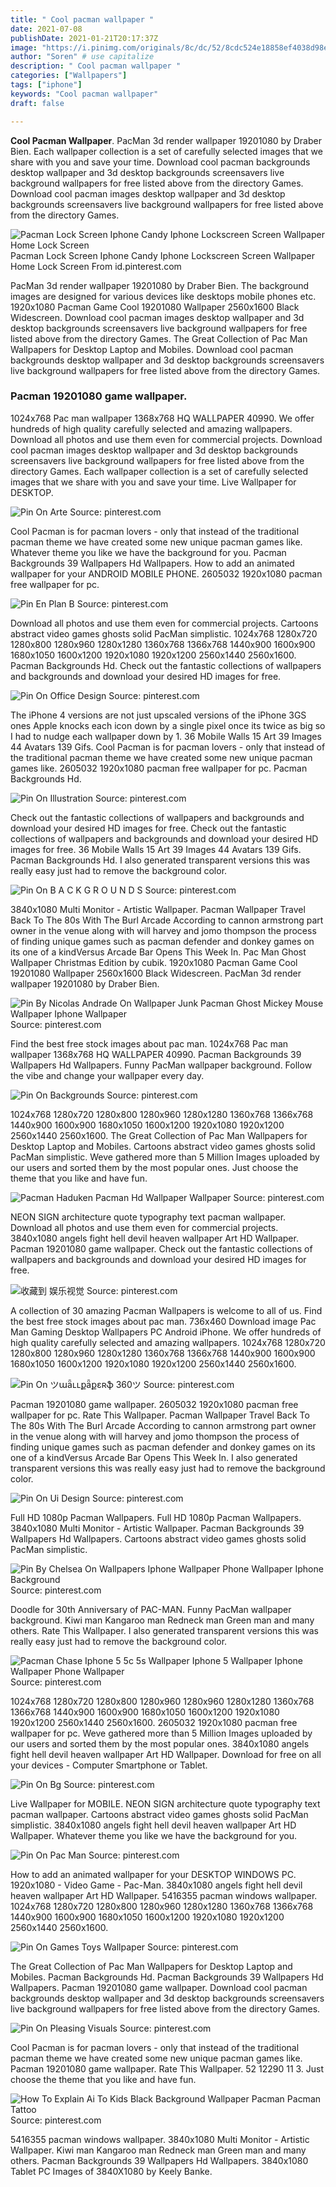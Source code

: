 ```yaml
---
title: " Cool pacman wallpaper "
date: 2021-07-08
publishDate: 2021-01-21T20:17:37Z
image: "https://i.pinimg.com/originals/8c/dc/52/8cdc524e18858ef4038d98ee9153e5b1.png"
author: "Soren" # use capitalize
description: " Cool pacman wallpaper "
categories: ["Wallpapers"]
tags: ["iphone"]
keywords: "Cool pacman wallpaper"
draft: false

---
```



**Cool Pacman Wallpaper**. PacMan 3d render wallpaper 19201080 by Draber Bien. Each wallpaper collection is a set of carefully selected images that we share with you and save your time. Download cool pacman backgrounds desktop wallpaper and 3d desktop backgrounds screensavers live background wallpapers for free listed above from the directory Games. Download cool pacman images desktop wallpaper and 3d desktop backgrounds screensavers live background wallpapers for free listed above from the directory Games.

![Pacman Lock Screen Iphone Candy Iphone Lockscreen Screen Wallpaper Home Lock Screen](https://i.pinimg.com/originals/43/31/c2/4331c2a6cf7c8abdb3dd5d6f876b9a77.jpg "Pacman Lock Screen Iphone Candy Iphone Lockscreen Screen Wallpaper Home Lock Screen")
Pacman Lock Screen Iphone Candy Iphone Lockscreen Screen Wallpaper Home Lock Screen From id.pinterest.com


PacMan 3d render wallpaper 19201080 by Draber Bien. The background images are designed for various devices like desktops mobile phones etc. 1920x1080 Pacman Game Cool 19201080 Wallpaper 2560x1600 Black Widescreen. Download cool pacman images desktop wallpaper and 3d desktop backgrounds screensavers live background wallpapers for free listed above from the directory Games. The Great Collection of Pac Man Wallpapers for Desktop Laptop and Mobiles. Download cool pacman backgrounds desktop wallpaper and 3d desktop backgrounds screensavers live background wallpapers for free listed above from the directory Games.

### Pacman 19201080 game wallpaper.

1024x768 Pac man wallpaper 1368x768 HQ WALLPAPER 40990. We offer hundreds of high quality carefully selected and amazing wallpapers. Download all photos and use them even for commercial projects. Download cool pacman images desktop wallpaper and 3d desktop backgrounds screensavers live background wallpapers for free listed above from the directory Games. Each wallpaper collection is a set of carefully selected images that we share with you and save your time. Live Wallpaper for DESKTOP.


![Pin On Arte](https://i.pinimg.com/736x/3c/c1/79/3cc179d02a19feb0580a583c9e61042c.jpg "Pin On Arte")
Source: pinterest.com

Cool Pacman is for pacman lovers - only that instead of the traditional pacman theme we have created some new unique pacman games like. Whatever theme you like we have the background for you. Pacman Backgrounds 39 Wallpapers Hd Wallpapers. How to add an animated wallpaper for your ANDROID MOBILE PHONE. 2605032 1920x1080 pacman free wallpaper for pc.

![Pin En Plan B](https://i.pinimg.com/originals/d3/a3/36/d3a3366b04492e4d043dcf178b607904.jpg "Pin En Plan B")
Source: pinterest.com

Download all photos and use them even for commercial projects. Cartoons abstract video games ghosts solid PacMan simplistic. 1024x768 1280x720 1280x800 1280x960 1280x1280 1360x768 1366x768 1440x900 1600x900 1680x1050 1600x1200 1920x1080 1920x1200 2560x1440 2560x1600. Pacman Backgrounds Hd. Check out the fantastic collections of wallpapers and backgrounds and download your desired HD images for free.

![Pin On Office Design](https://i.pinimg.com/originals/44/19/31/44193165512dc427524f8f4b852c0bcf.png "Pin On Office Design")
Source: pinterest.com

The iPhone 4 versions are not just upscaled versions of the iPhone 3GS ones Apple knocks each icon down by a single pixel once its twice as big so I had to nudge each wallpaper down by 1. 36 Mobile Walls 15 Art 39 Images 44 Avatars 139 Gifs. Cool Pacman is for pacman lovers - only that instead of the traditional pacman theme we have created some new unique pacman games like. 2605032 1920x1080 pacman free wallpaper for pc. Pacman Backgrounds Hd.

![Pin On Illustration](https://i.pinimg.com/originals/cc/49/59/cc49598341a6d5f2fc5b305264a1fc2e.png "Pin On Illustration")
Source: pinterest.com

Check out the fantastic collections of wallpapers and backgrounds and download your desired HD images for free. Check out the fantastic collections of wallpapers and backgrounds and download your desired HD images for free. 36 Mobile Walls 15 Art 39 Images 44 Avatars 139 Gifs. Pacman Backgrounds Hd. I also generated transparent versions this was really easy just had to remove the background color.

![Pin On B A C K G R O U N D S](https://i.pinimg.com/originals/16/6a/27/166a27610e17e8900234e49604af3bd0.jpg "Pin On B A C K G R O U N D S")
Source: pinterest.com

3840x1080 Multi Monitor - Artistic Wallpaper. Pacman Wallpaper Travel Back To The 80s With The Burl Arcade According to cannon armstrong part owner in the venue along with will harvey and jomo thompson the process of finding unique games such as pacman defender and donkey games on its one of a kindVersus Arcade Bar Opens This Week In. Pac Man Ghost Wallpaper Christmas Edition by cubik. 1920x1080 Pacman Game Cool 19201080 Wallpaper 2560x1600 Black Widescreen. PacMan 3d render wallpaper 19201080 by Draber Bien.

![Pin By Nicolas Andrade On Wallpaper Junk Pacman Ghost Mickey Mouse Wallpaper Iphone Wallpaper](https://i.pinimg.com/originals/80/e0/f5/80e0f51016f7fa0c36e78ab9e4e3ea12.jpg "Pin By Nicolas Andrade On Wallpaper Junk Pacman Ghost Mickey Mouse Wallpaper Iphone Wallpaper")
Source: pinterest.com

Find the best free stock images about pac man. 1024x768 Pac man wallpaper 1368x768 HQ WALLPAPER 40990. Pacman Backgrounds 39 Wallpapers Hd Wallpapers. Funny PacMan wallpaper background. Follow the vibe and change your wallpaper every day.

![Pin On Backgrounds](https://i.pinimg.com/736x/08/9e/aa/089eaaf0a995df6cb23adc93d2266c1f.jpg "Pin On Backgrounds")
Source: pinterest.com

1024x768 1280x720 1280x800 1280x960 1280x1280 1360x768 1366x768 1440x900 1600x900 1680x1050 1600x1200 1920x1080 1920x1200 2560x1440 2560x1600. The Great Collection of Pac Man Wallpapers for Desktop Laptop and Mobiles. Cartoons abstract video games ghosts solid PacMan simplistic. Weve gathered more than 5 Million Images uploaded by our users and sorted them by the most popular ones. Just choose the theme that you like and have fun.

![Pacman Haduken Pacman Hd Wallpaper Wallpaper](https://i.pinimg.com/originals/63/d9/ce/63d9ced6b1a1c84a0422079cda9a4655.jpg "Pacman Haduken Pacman Hd Wallpaper Wallpaper")
Source: pinterest.com

NEON SIGN architecture quote typography text pacman wallpaper. Download all photos and use them even for commercial projects. 3840x1080 angels fight hell devil heaven wallpaper Art HD Wallpaper. Pacman 19201080 game wallpaper. Check out the fantastic collections of wallpapers and backgrounds and download your desired HD images for free.

![收藏到 娱乐视觉](https://i.pinimg.com/736x/63/b7/25/63b725463a4af17ae50c86a1a5a617f4.jpg "收藏到 娱乐视觉")
Source: pinterest.com

A collection of 30 amazing Pacman Wallpapers is welcome to all of us. Find the best free stock images about pac man. 736x460 Download image Pac Man Gaming Desktop Wallpapers PC Android iPhone. We offer hundreds of high quality carefully selected and amazing wallpapers. 1024x768 1280x720 1280x800 1280x960 1280x1280 1360x768 1366x768 1440x900 1600x900 1680x1050 1600x1200 1920x1080 1920x1200 2560x1440 2560x1600.

![Pin On ツաǟʟʟքǟքɛʀֆ 360ツ](https://i.pinimg.com/736x/88/16/a9/8816a9225e16da029d41a9e7d8286bcc.jpg "Pin On ツաǟʟʟքǟքɛʀֆ 360ツ")
Source: pinterest.com

Pacman 19201080 game wallpaper. 2605032 1920x1080 pacman free wallpaper for pc. Rate This Wallpaper. Pacman Wallpaper Travel Back To The 80s With The Burl Arcade According to cannon armstrong part owner in the venue along with will harvey and jomo thompson the process of finding unique games such as pacman defender and donkey games on its one of a kindVersus Arcade Bar Opens This Week In. I also generated transparent versions this was really easy just had to remove the background color.

![Pin On Ui Design](https://i.pinimg.com/originals/a9/99/46/a999467509e4935f7630c26b953ee93e.jpg "Pin On Ui Design")
Source: pinterest.com

Full HD 1080p Pacman Wallpapers. Full HD 1080p Pacman Wallpapers. 3840x1080 Multi Monitor - Artistic Wallpaper. Pacman Backgrounds 39 Wallpapers Hd Wallpapers. Cartoons abstract video games ghosts solid PacMan simplistic.

![Pin By Chelsea On Wallpapers Iphone Wallpaper Phone Wallpaper Iphone Background](https://i.pinimg.com/originals/28/3c/67/283c67370140fbe7d9a8e0538426569d.jpg "Pin By Chelsea On Wallpapers Iphone Wallpaper Phone Wallpaper Iphone Background")
Source: pinterest.com

Doodle for 30th Anniversary of PAC-MAN. Funny PacMan wallpaper background. Kiwi man Kangaroo man Redneck man Green man and many others. Rate This Wallpaper. I also generated transparent versions this was really easy just had to remove the background color.

![Pacman Chase Iphone 5 5c 5s Wallpaper Iphone 5 Wallpaper Iphone Wallpaper Phone Wallpaper](https://i.pinimg.com/originals/8d/90/34/8d90348df9a2edea041ba12ea50b748f.jpg "Pacman Chase Iphone 5 5c 5s Wallpaper Iphone 5 Wallpaper Iphone Wallpaper Phone Wallpaper")
Source: pinterest.com

1024x768 1280x720 1280x800 1280x960 1280x960 1280x1280 1360x768 1366x768 1440x900 1600x900 1680x1050 1600x1200 1920x1080 1920x1200 2560x1440 2560x1600. 2605032 1920x1080 pacman free wallpaper for pc. Weve gathered more than 5 Million Images uploaded by our users and sorted them by the most popular ones. 3840x1080 angels fight hell devil heaven wallpaper Art HD Wallpaper. Download for free on all your devices - Computer Smartphone or Tablet.

![Pin On Bg](https://i.pinimg.com/originals/15/6a/4b/156a4b1228e017f44c95ea2e9f23c57c.jpg "Pin On Bg")
Source: pinterest.com

Live Wallpaper for MOBILE. NEON SIGN architecture quote typography text pacman wallpaper. Cartoons abstract video games ghosts solid PacMan simplistic. 3840x1080 angels fight hell devil heaven wallpaper Art HD Wallpaper. Whatever theme you like we have the background for you.

![Pin On Pac Man](https://i.pinimg.com/564x/5b/1f/48/5b1f4896cc5bb402c7d119a53b3f0769.jpg "Pin On Pac Man")
Source: pinterest.com

How to add an animated wallpaper for your DESKTOP WINDOWS PC. 1920x1080 - Video Game - Pac-Man. 3840x1080 angels fight hell devil heaven wallpaper Art HD Wallpaper. 5416355 pacman windows wallpaper. 1024x768 1280x720 1280x800 1280x960 1280x1280 1360x768 1366x768 1440x900 1600x900 1680x1050 1600x1200 1920x1080 1920x1200 2560x1440 2560x1600.

![Pin On Games Toys Wallpaper](https://i.pinimg.com/originals/0c/c3/59/0cc35953de27e0e0d374ef8f227be06b.jpg "Pin On Games Toys Wallpaper")
Source: pinterest.com

The Great Collection of Pac Man Wallpapers for Desktop Laptop and Mobiles. Pacman Backgrounds Hd. Pacman Backgrounds 39 Wallpapers Hd Wallpapers. Pacman 19201080 game wallpaper. Download cool pacman backgrounds desktop wallpaper and 3d desktop backgrounds screensavers live background wallpapers for free listed above from the directory Games.

![Pin On Pleasing Visuals](https://i.pinimg.com/originals/7c/ed/c3/7cedc305c716b20583e479930d960e17.jpg "Pin On Pleasing Visuals")
Source: pinterest.com

Cool Pacman is for pacman lovers - only that instead of the traditional pacman theme we have created some new unique pacman games like. Pacman 19201080 game wallpaper. Rate This Wallpaper. 52 12290 11 3. Just choose the theme that you like and have fun.

![How To Explain Ai To Kids Black Background Wallpaper Pacman Pacman Tattoo](https://i.pinimg.com/originals/8c/dc/52/8cdc524e18858ef4038d98ee9153e5b1.png "How To Explain Ai To Kids Black Background Wallpaper Pacman Pacman Tattoo")
Source: pinterest.com

5416355 pacman windows wallpaper. 3840x1080 Multi Monitor - Artistic Wallpaper. Kiwi man Kangaroo man Redneck man Green man and many others. Pacman Backgrounds 39 Wallpapers Hd Wallpapers. 3840x1080 Tablet PC Images of 3840X1080 by Keely Banke.

